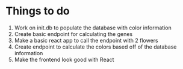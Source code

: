 # Things to do

1. Work on init.db to populate the database with color information
2. Create basic endpoint for calculating the genes
3. Make a basic react app to call the endpoint with 2 flowers
4. Create endpoint to calculate the colors based off of the database information
5. Make the frontend look good with React
